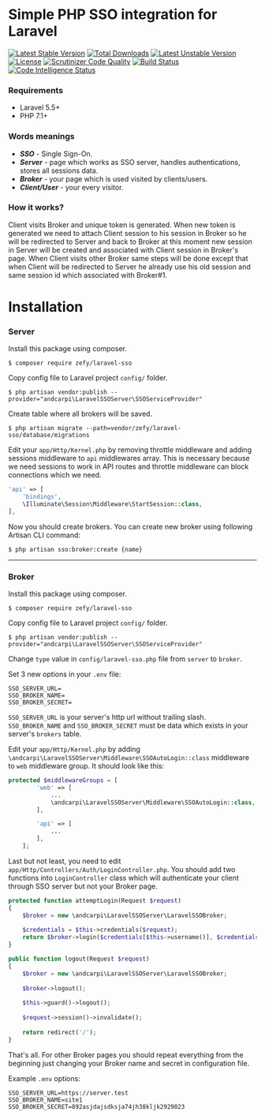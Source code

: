 # Simple PHP SSO integration for Laravel

[![Latest Stable Version](https://poser.pugx.org/zefy/laravel-sso/v/stable)](https://packagist.org/packages/zefy/laravel-sso)
[![Total Downloads](https://poser.pugx.org/zefy/laravel-sso/downloads)](https://packagist.org/packages/zefy/laravel-sso)
[![Latest Unstable Version](https://poser.pugx.org/zefy/laravel-sso/v/unstable)](https://packagist.org/packages/zefy/laravel-sso)
[![License](https://poser.pugx.org/zefy/laravel-sso/license)](https://packagist.org/packages/zefy/laravel-sso)
[![Scrutinizer Code Quality](https://scrutinizer-ci.com/g/zefy/laravel-sso/badges/quality-score.png?b=master)](https://scrutinizer-ci.com/g/zefy/laravel-sso/?branch=master)
[![Build Status](https://scrutinizer-ci.com/g/zefy/laravel-sso/badges/build.png?b=master)](https://scrutinizer-ci.com/g/zefy/laravel-sso/build-status/master)
[![Code Intelligence Status](https://scrutinizer-ci.com/g/zefy/laravel-sso/badges/code-intelligence.svg?b=master)](https://scrutinizer-ci.com/code-intelligence)


### Requirements
* Laravel 5.5+
* PHP 7.1+

### Words meanings
* ***SSO*** - Single Sign-On.
* ***Server*** - page which works as SSO server, handles authentications, stores all sessions data.
* ***Broker*** - your page which is used visited by clients/users.
* ***Client/User*** - your every visitor.

### How it works?
Client visits Broker and unique token is generated. When new token is generated we need to attach Client session to his session in Broker so he will be redirected to Server and back to Broker at this moment new session in Server will be created and associated with Client session in Broker's page. When Client visits other Broker same steps will be done except that when Client will be redirected to Server he already use his old session and same session id which associated with Broker#1.

# Installation
### Server
Install this package using composer.
```shell
$ composer require zefy/laravel-sso
```


Copy config file to Laravel project `config/` folder.
```shell
$ php artisan vendor:publish --provider="andcarpi\LaravelSSOServer\SSOServiceProvider"
```


Create table where all brokers will be saved.
```shell
$ php artisan migrate --path=vendor/zefy/laravel-sso/database/migrations
```


Edit your `app/Http/Kernel.php` by removing throttle middleware and adding sessions middleware to `api` middlewares array.
This is necessary because we need sessions to work in API routes and throttle middleware can block connections which we need.
```php
'api' => [
    'bindings',
    \Illuminate\Session\Middleware\StartSession::class,
],
```


Now you should create brokers.
You can create new broker using following Artisan CLI command:
```shell
$ php artisan sso:broker:create {name}
```

----------

### Broker
Install this package using composer.
```shell
$ composer require zefy/laravel-sso
```


Copy config file to Laravel project `config/` folder.
```shell
$ php artisan vendor:publish --provider="andcarpi\LaravelSSOServer\SSOServiceProvider"
```


Change `type` value in `config/laravel-sso.php` file from `server`
 to `broker`.

 

Set 3 new options in your `.env` file:
```shell
SSO_SERVER_URL=
SSO_BROKER_NAME=
SSO_BROKER_SECRET=
```
`SSO_SERVER_URL` is your server's http url without trailing slash. `SSO_BROKER_NAME` and `SSO_BROKER_SECRET` must be data which exists in your server's `brokers` table.



Edit your `app/Http/Kernel.php` by adding `\andcarpi\LaravelSSOServer\Middleware\SSOAutoLogin::class` middleware to `web` middleware group. It should look like this:
```php
protected $middlewareGroups = [
        'web' => [
            ...
            \andcarpi\LaravelSSOServer\Middleware\SSOAutoLogin::class,
        ],

        'api' => [
            ...
        ],
    ];
```



Last but not least, you need to edit `app/Http/Controllers/Auth/LoginController.php`. You should add two functions into `LoginController` class which will authenticate your client through SSO server but not your Broker page.
```php
protected function attemptLogin(Request $request)
{
    $broker = new \andcarpi\LaravelSSOServer\LaravelSSOBroker;
    
    $credentials = $this->credentials($request);
    return $broker->login($credentials[$this->username()], $credentials['password']);
}

public function logout(Request $request)
{
    $broker = new \andcarpi\LaravelSSOServer\LaravelSSOBroker;
    
    $broker->logout();
    
    $this->guard()->logout();
    
    $request->session()->invalidate();
    
    return redirect('/');
}
```


That's all. For other Broker pages you should repeat everything from the beginning just changing your Broker name and secret in configuration file.




Example `.env` options:
```shell
SSO_SERVER_URL=https://server.test
SSO_BROKER_NAME=site1
SSO_BROKER_SECRET=892asjdajsdksja74jh38kljk2929023
```
